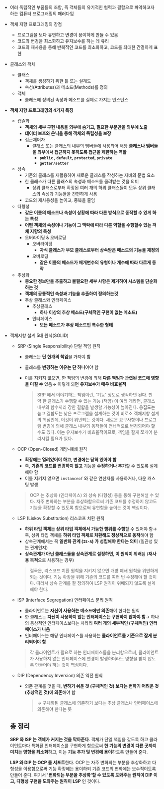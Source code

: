 - 여러 독립적인 부품들의 조합, 즉 객체들의 유기적인 협력과 결합으로 파악하고자 하는 컴퓨터 프로그래밍의 패러다임
- 객체 지향 프로그래밍의 장점
    - 프로그램을 보다 유연하고 변경이 용이하게 만들 수 있음
    - 코드의 변경을 최소화하고 유지보수를 하는 데 유리
    - 코드의 재사용을 통해 반복적인 코드를 최소화하고, 코드를 최대한 간결하게 표현
- 클래스와 객체
    - 클래스
        - 객체를 생성하기 위한 틀 또는 설계도
        - 속성(Attributes)과 메소드(Methods)를 정의
    - 객체
        - 클래스에 정의된 속성과 메소드를 실제로 가지는 인스턴스
- **객체 지향 프로그래밍의 4가지 특징**
    - 캡슐화
        - **객체의 세부 구현 내용을 외부에 숨기고, 필요한 부분만을 외부에 노출**
        - **데이터 보호와 은닉을 통해 객체의 독립성을 보장**
        - 접근제어자
            - 클래스 또는 클래스의 내부의 멤버들에 사용되어 해당 **클래스나 멤버들을 외부에서 접근하지 못하도록 접근을 제한하는 역할**
                - **`public` , `default`, `protected`, `private`**
                - **`getter/setter`**
    - 상속
        - 기존의 클래스를 재활용하여 새로운 클래스를 작성하는 자바의 문법 요소
        - 한 클래스가 다른 클래스의 속성과 메소드를 물려받는 것을 의미
            - 상위 클래스로부터 확장된 여러 개의 하위 클래스들이 모두 상위 클래스의 속성과 기능들을 간편하게 사용
        - 코드의 재사용성을 높이고, 중복을 줄임
    - 다형성
        - **같은 이름의 메소드나 속성이 상황에 따라 다른 방식으로 동작할 수 있게 하는 특성**
        - **어떤 객체의 속성이나 기능이 그 맥락에 따라 다른 역할을 수행할수 있는 객체 지향의 특성**
        - 오버라이딩 & 오버로딩
            - 오버라이딩
                - **자식 클래스가 부모 클래스로부터 상속받은 메소드의 기능을 재정의**
            - 오버로딩
                - **같은 이름의 메소드가 매개변수의 유형이나 개수에 따라 다르게 동작**
    - 추상화
        - **중요한 정보만을 추출하고 불필요한 세부 사항은 제거하여 시스템을 단순화하는 것**
        - **객체의 공통적인 속성과 기능을 추출하여 정의하는것**
        - 추상 클래스와 인터페이스
            - 추상클래스
                - **하나 이상의 추상 메소드(구체적인 구현이 없는 메소드)**
            - 인터페이스
                - **모든 메소드가 추상 메소드인 특수한 형태**
- 객체지향 설계 5대 원칙(SOLID)
    - SRP (Single Responsibility) 단일 책임 원칙
        - 클래스는 **단 한개의 책임**을 가져야 함
        - 클래스를 **변경하는 이유는 단 하나**여야 함
        - 이를 지키지 않으면, 한 책임의 변경에 의해 **다른 책임과 관련된 코드에 영향을 미칠 수** 있음→ 이렇게 되면 **유지보수가 매우 비효율적**

          > SRP 에서 이야기하는 책임이란, '기능' 정도로 생각하면 된다. 만약 한 클래스가 수행할 수 있는 기능 (책임) 이 여러 개라면, 클래스 내부의 함수끼리 강한 결합을 발생할 가능성이 높아진다. 응집도는 높고 결합도는 낮은 프로그램을 설계하는 것이 비로소 객체지향 설계의 핵심인데, 이것이 위반되는 것이다. 새로운 요구사항이나 프로그램 변경에 의해 클래스 내부의 동작들이 연쇄적으로 변경되어야 할 수도 있다. 이는 유지보수가 비효율적이므로, 책임을 잘게 쪼개어 분리시킬 필요가 있다.
    >
    - OCP (Open-Closed) 개방-폐쇄 원칙
        - **확장에는 열려있어야 하고, 변경에는 닫혀 있어야 함**
        - 즉, **기존의 코드를 변경하지 않고** 기능을 **수정하거나 추가**할 수 있도록 설계해야 함
        - 이를 지키지 않으면 `instanceof` 와 같은 연산자를 사용하거나, 다운 캐스팅 발생

      > OCP 는 추상화 (인터페이스) 와 상속 (다형성) 등을 통해 구현해낼 수 있다. 자주 변화하는 부분을 추상화함으로써 기존 코드를 수정하지 않고도 기능을 확장할 수 있도록 함으로써 유연함을 높이는 것이 핵심이다.
    >
    - LSP (Liskov Substitution) 리스코프 치환 원칙
        - **하위 타입 객체는 상위 타입 객체에서 가능한 행위를 수행**할 수 있어야 함→ 즉, 상위 타입 객체를 **하위 타입 객체로 치환해도 정상적으로 동작**해야 함
        - 상속관계에서는 꼭 **일반화 관계 (`IS-A`) 가 성립해야 한다는 의미** (일관성 있는 관계인지)
        - **상속관계가 아닌 클래스들을 상속관계로 설정하면, 이 원칙이 위배**됨 (**재사용 목적**으로 사용하는 경우)

      > 결국은, 리스코프 치환 원칙을 지키지 않으면 개방 폐쇄 원칙을 위반하게 되는 것이다. 기능 확장을 위해 기존의 코드를 여러 번 수정해야 할 것이다. 따라서 상속 관계를 잘 정의하여 LSP 원칙이 위배되지 않도록 설계해야 한다.
    >
    - ISP (Interface Segregation) 인터페이스 분리 원칙
        - 클라이언트는 **자신이 사용하는 메소드에만 의존**해야 한다는 원칙
        - 한 클래스는 **자신이 사용하지 않는 인터페이스는 구현하지 않아야 함**→ 하나의 통상적인 인터페이스보다는 차라리 **여러 개의 세부적인 (구체적인) 인터페이스가 나음**
        - 인터페이스는 해당 인터페이스를 사용하는 **클라이언트를 기준으로 잘게 분리되어야 함**

      > 각 클라이언트가 필요로 하는 인터페이스들을 분리함으로써, 클라이언트가 사용하지 않는 인터페이스에 변경이 발생하더라도 영향을 받지 않도록 만들어야 하는 것이 핵심이다.
    >
    - DIP (Dependency Inversion) 의존 역전 원칙
        - 의존 관계를 맺을 때, **변하기 쉬운 것 (구체적인 것) 보다는 변하기 어려운 것 (추상적인 것)에 의존**해야 함

          > → 구체화된 클래스에 의존하기 보다는 추상 클래스나 인터페이스에 의존해야 한다는 뜻
  >

  ## 총 정리

  **SRP 와 ISP 는 객체가 커지는 것을 막아준다**. 객체가 단일 책임을 갖도록 하고 클라이언트마다 특화된 인터페이스를 구현하게 함으로써 **한 기능의 변경이 다른 곳까지 미치는 영향을 최소화**하고, 이는 **기능 추가 및 변경에 용이**하도록 만들어 준다.

  **LSP 와 DIP 는 OCP 를 서포트**한다. OCP 는 자주 변화되는 부분을 추상화하고 다형성을 이용함으로써 기능 확장에는 용이하되 기존 코드의 변화에는 보수적이도록 만들어 준다. 여기서 **'변화되는 부분을 추상화'할 수 있도록 도와주는 원칙이 DIP 이고, 다형성 구현을 도와주는 원칙이 LSP** 인 것이다.